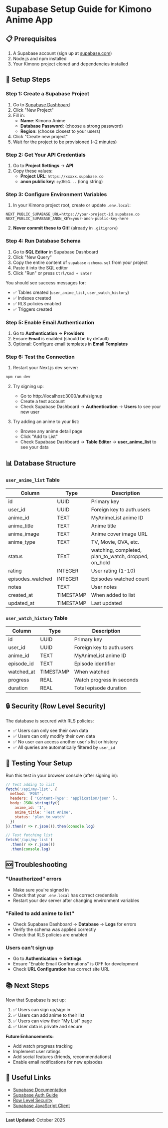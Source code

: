 # Supabase Setup Guide for Kimono Anime App

## 📋 Prerequisites

1. A Supabase account (sign up at [supabase.com](https://supabase.com))
2. Node.js and npm installed
3. Your Kimono project cloned and dependencies installed

## 🚀 Setup Steps

### Step 1: Create a Supabase Project

1. Go to [Supabase Dashboard](https://app.supabase.com)
2. Click "New Project"
3. Fill in:
   - **Name**: Kimono Anime
   - **Database Password**: (choose a strong password)
   - **Region**: (choose closest to your users)
4. Click "Create new project"
5. Wait for the project to be provisioned (~2 minutes)

### Step 2: Get Your API Credentials

1. Go to **Project Settings** → **API**
2. Copy these values:
   - **Project URL**: `https://xxxxx.supabase.co`
   - **anon public key**: `eyJhbG...` (long string)

### Step 3: Configure Environment Variables

1. In your Kimono project root, create or update `.env.local`:

```env
NEXT_PUBLIC_SUPABASE_URL=https://your-project-id.supabase.co
NEXT_PUBLIC_SUPABASE_ANON_KEY=your-anon-public-key-here
```

2. **Never commit these to Git!** (already in `.gitignore`)

### Step 4: Run Database Schema

1. Go to **SQL Editor** in Supabase Dashboard
2. Click "New Query"
3. Copy the entire content of `supabase-schema.sql` from your project
4. Paste it into the SQL editor
5. Click "Run" or press `Ctrl/Cmd + Enter`

You should see success messages for:
- ✅ Tables created (`user_anime_list`, `user_watch_history`)
- ✅ Indexes created
- ✅ RLS policies enabled
- ✅ Triggers created

### Step 5: Enable Email Authentication

1. Go to **Authentication** → **Providers**
2. Ensure **Email** is enabled (should be by default)
3. Optional: Configure email templates in **Email Templates**

### Step 6: Test the Connection

1. Restart your Next.js dev server:
```bash
npm run dev
```

2. Try signing up:
   - Go to http://localhost:3000/auth/signup
   - Create a test account
   - Check Supabase Dashboard → **Authentication** → **Users** to see your new user

3. Try adding an anime to your list:
   - Browse any anime detail page
   - Click "Add to List"
   - Check Supabase Dashboard → **Table Editor** → **user_anime_list** to see your data

## 📊 Database Structure

### `user_anime_list` Table

| Column | Type | Description |
|--------|------|-------------|
| id | UUID | Primary key |
| user_id | UUID | Foreign key to auth.users |
| anime_id | TEXT | MyAnimeList anime ID |
| anime_title | TEXT | Anime title |
| anime_image | TEXT | Anime cover image URL |
| anime_type | TEXT | TV, Movie, OVA, etc. |
| status | TEXT | watching, completed, plan_to_watch, dropped, on_hold |
| rating | INTEGER | User rating (1-10) |
| episodes_watched | INTEGER | Episodes watched count |
| notes | TEXT | User notes |
| created_at | TIMESTAMP | When added to list |
| updated_at | TIMESTAMP | Last updated |

### `user_watch_history` Table

| Column | Type | Description |
|--------|------|-------------|
| id | UUID | Primary key |
| user_id | UUID | Foreign key to auth.users |
| anime_id | TEXT | MyAnimeList anime ID |
| episode_id | TEXT | Episode identifier |
| watched_at | TIMESTAMP | When watched |
| progress | REAL | Watch progress in seconds |
| duration | REAL | Total episode duration |

## 🔒 Security (Row Level Security)

The database is secured with RLS policies:
- ✅ Users can only see their own data
- ✅ Users can only modify their own data
- ✅ No user can access another user's list or history
- ✅ All queries are automatically filtered by `user_id`

## 🧪 Testing Your Setup

Run this test in your browser console (after signing in):

```javascript
// Test adding to list
fetch('/api/my-list', {
  method: 'POST',
  headers: { 'Content-Type': 'application/json' },
  body: JSON.stringify({
    anime_id: '1',
    anime_title: 'Test Anime',
    status: 'plan_to_watch'
  })
}).then(r => r.json()).then(console.log)

// Test fetching list
fetch('/api/my-list')
  .then(r => r.json())
  .then(console.log)
```

## 🆘 Troubleshooting

### "Unauthorized" errors
- Make sure you're signed in
- Check that your `.env.local` has correct credentials
- Restart your dev server after changing environment variables

### "Failed to add anime to list"
- Check Supabase Dashboard → **Database** → **Logs** for errors
- Verify the schema was applied correctly
- Check that RLS policies are enabled

### Users can't sign up
- Go to **Authentication** → **Settings**
- Ensure "Enable Email Confirmations" is OFF for development
- Check **URL Configuration** has correct site URL

## 📚 Next Steps

Now that Supabase is set up:

1. ✅ Users can sign up/sign in
2. ✅ Users can add anime to their list
3. ✅ Users can view their "My List" page
4. ✅ User data is private and secure

**Future Enhancements:**
- Add watch progress tracking
- Implement user ratings
- Add social features (friends, recommendations)
- Enable email notifications for new episodes

## 🔗 Useful Links

- [Supabase Documentation](https://supabase.com/docs)
- [Supabase Auth Guide](https://supabase.com/docs/guides/auth)
- [Row Level Security](https://supabase.com/docs/guides/auth/row-level-security)
- [Supabase JavaScript Client](https://supabase.com/docs/reference/javascript/introduction)

---

**Last Updated**: October 2025
